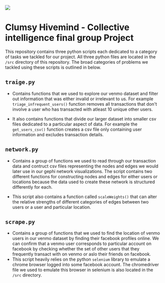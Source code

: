 <img src="https://lh3.googleusercontent.com/fife/ABSRlIroeroikbKhshkShenf8fqTrRNN_vhDqRS-JVBZ-1MIw-YxvfH98aQRtnSDzrtoNH7g3cFgE88dcuKO-cTCHinloT2hqgIcIoSokimaE6UJxmeHJQKNo0LqAu3_MTr1CZ7zh-pGI6NU5qzHrK8-y6yGIp1eQ77k-eTdVWDOXLdWtRZJR-zrxZmTJUiG44gPk4Yr7zhmjrugWc0nU3tDt2uMwMzBOCKg4qJf0lGRPdqfNSFVXAoHYq3vPKoYpHrte1WGqET9YYCCPMA1P9YgxrT_v7ayi5ILZ1bC3OmtT8d4ZVmhZt2mobdJalI3m-W57wMsZZB3OrPbUpqSSbyuRRQAwRNkIbp66QC_DRVqtNy9IKdZRCRjgpZAtR4vX_-X0v8m6wy7UkeamDiCcsLGcGJgoXoHZijHYVKW_t5GMoTCRM5ZIPf00Eg1INwMYYgc0821yAufFMutGwy6FNrv7oLLhPSLbvaOkLld1xHzoyFF4NC0bhetP8n1tbaTzacbEUk7U8DnnWhQDz5FezTBHgPZeOfcy2Zt-n7xnxFf9Ws7MQ5lx71PS_uikEiLOz___jjOZSJx5gUUVyH05Bz_5VhDWGgrLsWgRT_sfNx2ls7Tt-vEu-vvJIDKrksZCfMfPzF9GtWYmeSNOfAEQBkNP8-v3Hm4ickCgvnwA6bVfefX9PXBvsETk3NV2m5uZM5bh1Hdnu5V7_sf_qM3GCM3T-xdtA=w3360-h1828-ft">

# Clumsy Hivemind - Collective intelligence final group Project

This repository contains three python scripts each dedicated to a category of tasks we tackled for our project. All three python files are located in the `/src` directory of this repository. The broad categories of problems we tackled using these scripts is outlined in below.

## `traige.py`

- Contains functions that we used to explore our venmo dataset and filter out information that was either invalid or irrelevant to us. For example `triage_infrequent_users()` function removes all transactions that don't involve a user who has transacted with atleast 10 unique other users.

- It also contains functions that divide our larger dataset into smaller csv files dedicated to a particular aspect of data. For example the `get_users_csv()` function creates a csv file only containing user information and excludes transaction details.

## `network.py`

- Contains a group of functions we used to read through our transaction data and contruct csv files representing the nodes and edges we would later use in our gephi network visualizations. The script contains two different functions for constructing nodes and edges for either users or locations because the data used to create these network is structured differently for each.

- This script also contains a function called `scaleWeights()` that can alter the relative strengths of different categories of edges between two users or a user and particular location.

## `scrape.py`

- Contains a group of functions that we used to find the location of venmo users in our venmo dataset by finding their facebook profiles online. We can confirm that a venmo user corresponds to particular account on facebook by checking whether the set of other users that they frequently transact with on venmo or aslo their friends on facebook.
- This script heavily relies on the python `selenium` library to emulate a chrome browser logged into some facebook account. The chromedriver file we used to emulate this browser in selenium is also located in the `/src` directory.
